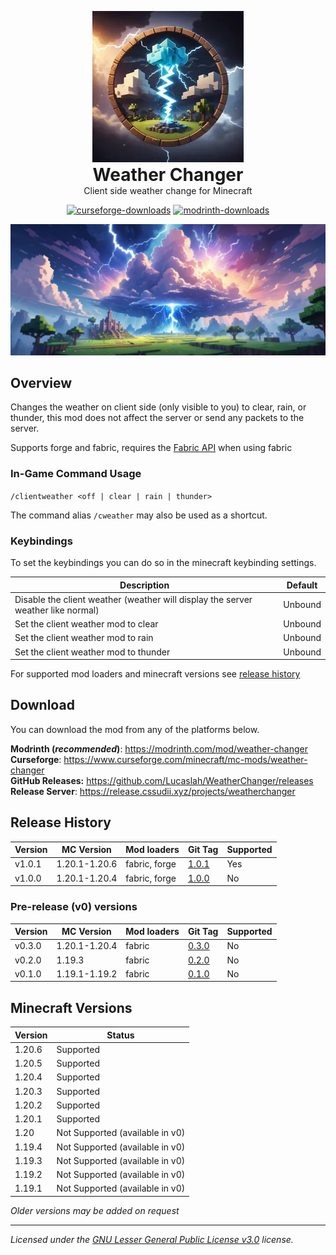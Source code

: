 <!--suppress HtmlDeprecatedAttribute -->
<p align="center" style="display: block;margin-left: auto;margin-right: auto;margin-bottom: 0">
    <img src="assets/logo-242x242.png" alt="Weather Changer Logo"/>
</p>

<h1 align="center" style="margin-top: 0;margin-bottom: 0">Weather Changer</h1>
<p align="center" style="margin-top: 0;">Client side weather change for Minecraft</p>

<p align="center"><a href="https://www.curseforge.com/minecraft/mc-mods/weather-changer"><img src="https://cf.way2muchnoise.eu/full_682513_downloads.svg" alt="curseforge-downloads"></a>
<a href="https://modrinth.com/mod/weather-changer"><img src="https://img.shields.io/modrinth/dt/nhSHTGyl?logo=Modrinth" alt="modrinth-downloads"></a></p>

<p align="center" style="display: block;margin: 0 auto;">
    <img src="assets/banner.png"  alt="Weather Changer Banner"/>
</p>

## Overview
Changes the weather on client side (only visible to you) to clear, rain, or thunder, this mod does not affect the server or send any packets to the server.

Supports forge and fabric, requires the [Fabric API](https://modrinth.com/mod/P7dR8mSH) when using fabric

### In-Game Command Usage
`/clientweather <off | clear | rain | thunder>`

The command alias `/cweather` may also be used as a shortcut.

### Keybindings
To set the keybindings you can do so in the minecraft keybinding settings.

| Description                                                                      | Default |
|----------------------------------------------------------------------------------|---------|
| Disable the client weather (weather will display the server weather like normal) | Unbound |
| Set the client weather mod to clear                                              | Unbound |
| Set the client weather mod to rain                                               | Unbound |   
| Set the client weather mod to thunder                                            | Unbound |   

For supported mod loaders and minecraft versions see [release history](#release-history)

<!-- modrinth_exclude.start -->

## Download
You can download the mod from any of the platforms below.

**Modrinth (_recommended_)**: https://modrinth.com/mod/weather-changer <br>
**Curseforge**: https://www.curseforge.com/minecraft/mc-mods/weather-changer <br>
**GitHub Releases:** https://github.com/Lucaslah/WeatherChanger/releases <br>
**Release Server**: https://release.cssudii.xyz/projects/weatherchanger

<!-- modrinth_exclude.end -->

## Release History
| Version | MC Version    | Mod loaders   | Git Tag                                                                | Supported |
|---------|---------------|---------------|------------------------------------------------------------------------|-----------|
| v1.0.1  | 1.20.1-1.20.6 | fabric, forge | [1.0.1](https://github.com/Lucaslah/WeatherChanger/releases/tag/1.0.1) | Yes       |
| v1.0.0  | 1.20.1-1.20.4 | fabric, forge | [1.0.0](https://github.com/Lucaslah/WeatherChanger/releases/tag/1.0.0) | No        |

### Pre-release (v0) versions
| Version | MC Version    | Mod loaders | Git Tag                                                                | Supported |
|---------|---------------|-------------|------------------------------------------------------------------------|-----------|
| v0.3.0  | 1.20.1-1.20.4 | fabric      | [0.3.0](https://github.com/Lucaslah/WeatherChanger/releases/tag/0.3.0) | No        |
| v0.2.0  | 1.19.3        | fabric      | [0.2.0](https://github.com/Lucaslah/WeatherChanger/releases/tag/0.2.0) | No        |
| v0.1.0  | 1.19.1-1.19.2 | fabric      | [0.1.0](https://github.com/Lucaslah/WeatherChanger/releases/tag/0.1.0) | No        |

## Minecraft Versions
| Version | Status                          |
|---------|---------------------------------|
| 1.20.6  | Supported                       |
| 1.20.5  | Supported                       |
| 1.20.4  | Supported                       |
| 1.20.3  | Supported                       |
| 1.20.2  | Supported                       |
| 1.20.1  | Supported                       |
| 1.20    | Not Supported (available in v0) |
| 1.19.4  | Not Supported (available in v0) |
| 1.19.3  | Not Supported (available in v0) |
| 1.19.2  | Not Supported (available in v0) |
| 1.19.1  | Not Supported (available in v0) |

*Older versions may be added on request*

------------------------------------------
*Licensed under the [GNU Lesser General Public License v3.0](https://www.gnu.org/licenses/lgpl-3.0.en.html) license.*
